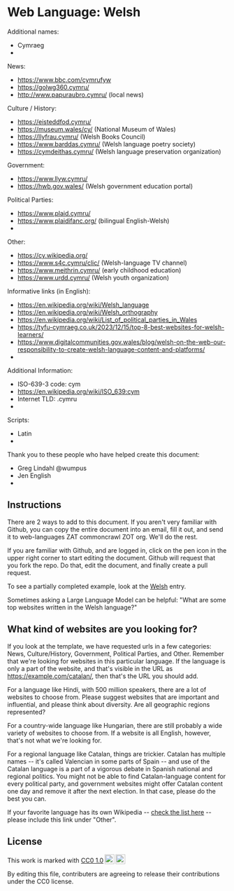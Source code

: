 # Web Language: Welsh

Additional names:
- Cymraeg
- 

News:
- https://www.bbc.com/cymrufyw
- https://golwg360.cymru/
- http://www.papuraubro.cymru/ (local news)

Culture / History:
- https://eisteddfod.cymru/
- https://museum.wales/cy/ (National Museum of Wales)
- https://llyfrau.cymru/ (Welsh Books Council)
- https://www.barddas.cymru/ (Welsh language poetry society)
- https://cymdeithas.cymru/ (Welsh language preservation organization)

Government:
- https://www.llyw.cymru/
- https://hwb.gov.wales/ (Welsh government education portal)

Political Parties:
- https://www.plaid.cymru/
- https://www.plaidifanc.org/ (bilingual English-Welsh)
- 

Other:
- https://cy.wikipedia.org/
- https://www.s4c.cymru/clic/ (Welsh-language TV channel)
- https://www.meithrin.cymru/ (early childhood education)
- https://www.urdd.cymru/ (Welsh youth organization)

Informative links (in English):
- https://en.wikipedia.org/wiki/Welsh_language
- https://en.wikipedia.org/wiki/Welsh_orthography
- https://en.wikipedia.org/wiki/List_of_political_parties_in_Wales
- https://tyfu-cymraeg.co.uk/2023/12/15/top-8-best-websites-for-welsh-learners/
- https://www.digitalcommunities.gov.wales/blog/welsh-on-the-web-our-responsibility-to-create-welsh-language-content-and-platforms/
- 

Additional Information:
- ISO-639-3 code: cym
- https://en.wikipedia.org/wiki/ISO_639:cym
- Internet TLD: .cymru
- 

Scripts:
- Latin
- 

Thank you to these people who have helped create this document:
- Greg Lindahl @wumpus
- Jen English
- 

## Instructions

There are 2 ways to add to this document. If you aren't very familiar
with Github, you can copy the entire document into an email, fill it
out, and send it to web-languages ZAT commoncrawl ZOT org. We'll do the rest.

If you are familiar with Github, and are logged in, click on the pen
icon in the upper right corner to start editing the document.
Github will request that you fork the repo. Do that, edit the
document, and finally create a pull request.

To see a partially completed example, look at the
[Welsh](../living/welsh.md) entry.

Sometimes asking a Large Language Model can be helpful: "What are some
top websites written in the Welsh language?"

## What kind of websites are you looking for?

If you look at the template, we have requested urls in a few
categories: News, Culture/History, Government, Political Parties, and
Other. Remember that we're looking for websites in this particular
language. If the language is only a part of the website, and that's
visible in the URL as https://example.com/catalan/, then that's the
URL you should add.

For a language like Hindi, with 500 million speakers, there are a lot
of websites to choose from. Please suggest websites that are important
and influential, and please think about diversity. Are all geographic
regions represented?

For a country-wide language like Hungarian, there are still probably a
wide variety of websites to choose from. If a website is all English,
however, that's not what we're looking for.

For a regional language like Catalan, things are trickier. Catalan has
multiple names -- it's called Valencian in some parts of Spain -- and
use of the Catalan language is a part of a vigorous debate in Spanish
national and regional politics. You might not be able to find
Catalan-language content for every political party, and government
websites might offer Catalan content one day and remove it after
the next election. In that case, please do the best you can.

If your favorite language has its own Wikipedia -- [check the list here](https://en.wikipedia.org/wiki/List_of_Wikipedias) --
please include this link under "Other".

## License

<p xmlns:cc="http://creativecommons.org/ns#" >This work is marked with <a href="https://creativecommons.org/publicdomain/zero/1.0/?ref=chooser-v1" target="_blank" rel="license noopener noreferrer" style="display:inline-block;">CC0 1.0<img style="height:22px!important;margin-left:3px;vertical-align:text-bottom;" src="https://mirrors.creativecommons.org/presskit/icons/cc.svg?ref=chooser-v1" alt=""><img style="height:22px!important;margin-left:3px;vertical-align:text-bottom;" src="https://mirrors.creativecommons.org/presskit/icons/zero.svg?ref=chooser-v1" alt=""></a></p>

By editing this file, contributers are agreeing to release their contributions under the CC0 license.
